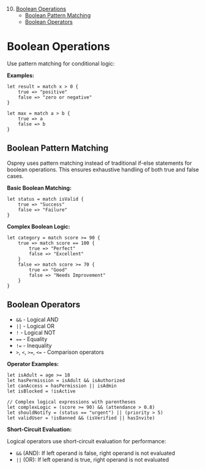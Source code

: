 10. [Boolean Operations](0010-BooleanOperations.md)
    - [Boolean Pattern Matching](#boolean-pattern-matching)
    - [Boolean Operators](#boolean-operators)

# Boolean Operations

Use pattern matching for conditional logic:

**Examples:**
```osprey
let result = match x > 0 {
    true => "positive"
    false => "zero or negative"
}

let max = match a > b {
    true => a
    false => b
}
```

## Boolean Pattern Matching

Osprey uses pattern matching instead of traditional if-else statements for boolean operations. This ensures exhaustive handling of both true and false cases.

**Basic Boolean Matching:**
```osprey
let status = match isValid {
    true => "Success"
    false => "Failure"
}
```

**Complex Boolean Logic:**
```osprey
let category = match score >= 90 {
    true => match score == 100 {
        true => "Perfect"
        false => "Excellent"
    }
    false => match score >= 70 {
        true => "Good"
        false => "Needs Improvement"
    }
}
```

## Boolean Operators

- `&&` - Logical AND
- `||` - Logical OR  
- `!` - Logical NOT
- `==` - Equality
- `!=` - Inequality
- `>`, `<`, `>=`, `<=` - Comparison operators

**Operator Examples:**
```osprey
let isAdult = age >= 18
let hasPermission = isAdult && isAuthorized
let canAccess = hasPermission || isAdmin
let isBlocked = !isActive

// Complex logical expressions with parentheses
let complexLogic = (score >= 90) && (attendance > 0.8)
let shouldNotify = (status == "urgent") || (priority > 5)
let validUser = !isBanned && (isVerified || hasInvite)
```

**Short-Circuit Evaluation:**

Logical operators use short-circuit evaluation for performance:
- `&&` (AND): If left operand is false, right operand is not evaluated
- `||` (OR): If left operand is true, right operand is not evaluated